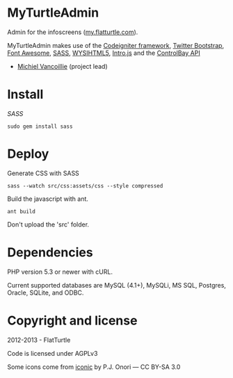 MyTurtleAdmin
=============

Admin for the infoscreens ([my.flatturtle.com](https://My.FlatTurtle.com)).

MyTurtleAdmin makes use of the [Codeigniter framework](http://codeigniter.com/), [Twitter Bootstrap](http://twitter.github.com/bootstrap),
[Font Awesome](http://fortawesome.github.com/Font-Awesome/),
[SASS](http://sass-lang.com), [WYSIHTML5](https://github.com/jhollingworth/bootstrap-wysihtml5/), [Intro.js](http://usablica.github.io/intro.js/) and the [ControlBay API](https://github.com/FlatTurtle/)

* [Michiel Vancoillie](http://twitter.com/ntynmichiel) (project lead)

Install
=======

*SASS*

`sudo gem install sass`


Deploy
======

Generate CSS with SASS

`sass --watch src/css:assets/css --style compressed`

Build the javascript with ant.

`ant build`

Don't upload the 'src' folder.


Dependencies
============

PHP version 5.3 or newer with cURL.

Current supported databases are MySQL (4.1+), MySQLi, MS SQL, Postgres, Oracle, SQLite, and ODBC.


Copyright and license
=====================

2012-2013 - FlatTurtle

Code is licensed under AGPLv3

Some icons come from [iconic](http://somerandomdude.com/work/iconic/) by P.J. Onori &mdash; CC BY-SA 3.0

